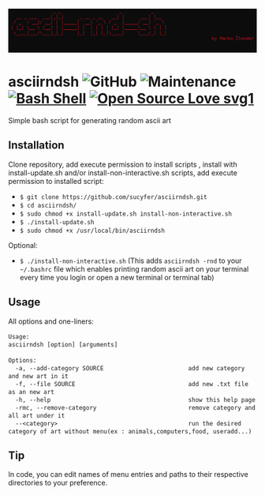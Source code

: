 ![](https://github.com/sucyfer/asciirndsh/blob/master/screenshots/Screenshot_1.png)

# asciirndsh ![GitHub](https://img.shields.io/github/license/sucyfer/asciirndsh?color=red)   ![Maintenance](https://img.shields.io/maintenance/yes/2020)  [![Bash Shell](https://badges.frapsoft.com/bash/v1/bash.png?v=103)](https://github.com/ellerbrock/open-source-badges/)   [![Open Source Love svg1](https://badges.frapsoft.com/os/v1/open-source.svg?v=103)](https://github.com/ellerbrock/open-source-badges/)



Simple bash script for generating random ascii art

## Installation

Clone repository, add execute permission to install scripts , install with install-update.sh and/or install-non-interactive.sh scripts,
add execute permission to installed script:

- `$ git clone https://github.com/sucyfer/asciirndsh.git`
- `$ cd asciirndsh/`
- `$ sudo chmod +x install-update.sh install-non-interactive.sh`
- `$ ./install-update.sh`
- `$ sudo chmod +x /usr/local/bin/asciirndsh`

Optional:
- `$ ./install-non-interactive.sh` (This adds `asciirndsh -rnd` to your `~/.bashrc` file which enables printing random ascii art on your
terminal every time you login or open a new terminal or terminal tab)

## Usage
All options and one-liners:

```
Usage:
asciirndsh [option] [arguments]

Options:
  -a, --add-category SOURCE                        add new category and new art in it
  -f, --file SOURCE                                add new .txt file as an new art
  -h, --help                                       show this help page
  -rmc, --remove-category                          remove category and all art under it
  --<category>                                     run the desired category of art without menu(ex : animals,computers,food, useradd...)  
```
## Tip

In code, you can edit names of menu entries and paths to their respective directories to your preference.
